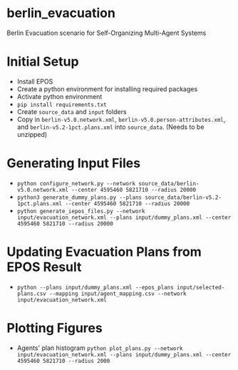 # berlin_evacuation

Berlin Evacuation scenario for Self-Organizing Multi-Agent Systems

# Initial Setup
 - Install EPOS
 - Create a python environment for installing required packages
 - Activate python environment
 - `pip install requirements.txt`
 - Create `source_data` and `input` folders
 - Copy in `berlin-v5.0.network.xml`, `berlin-v5.0.person-attributes.xml`,
   and `berlin-v5.2-1pct.plans.xml` into `source_data`. (Needs to be unzipped)

# Generating Input Files
 - `python configure_network.py --network source_data/berlin-v5.0.network.xml --center 4595460 5821710 --radius 20000`
 - `python3 generate_dummy_plans.py --plans source_data/berlin-v5.2-1pct.plans.xml --center 4595460 5821710 --radius 20000`
 - `python generate_iepos_files.py --network input/evacuation_network.xml --plans input/dummy_plans.xml --center 4595460 5821710 --radius 20000`

# Updating Evacuation Plans from EPOS Result
- `python --plans input/dummy_plans.xml --epos_plans input/selected-plans.csv --mapping input/agent_mapping.csv --network input/evacuation_network.xml`

# Plotting Figures
- Agents' plan histogram `python plot_plans.py --network input/evacuation_network.xml --plans input/dummy_plans.xml --center 4595460 5821710 --radius 2000`